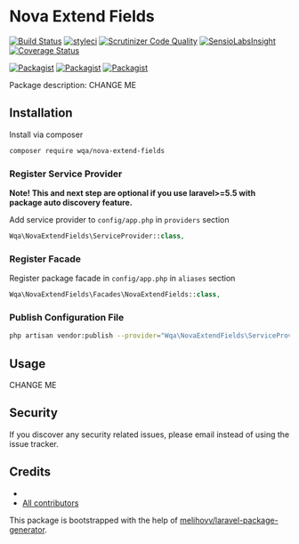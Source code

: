 # Nova Extend Fields

[![Build Status](https://travis-ci.org/wqa/nova-extend-fields.svg?branch=master)](https://travis-ci.org/wqa/nova-extend-fields)
[![styleci](https://styleci.io/repos/CHANGEME/shield)](https://styleci.io/repos/CHANGEME)
[![Scrutinizer Code Quality](https://scrutinizer-ci.com/g/wqa/nova-extend-fields/badges/quality-score.png?b=master)](https://scrutinizer-ci.com/g/wqa/nova-extend-fields/?branch=master)
[![SensioLabsInsight](https://insight.sensiolabs.com/projects/CHANGEME/mini.png)](https://insight.sensiolabs.com/projects/CHANGEME)
[![Coverage Status](https://coveralls.io/repos/github/wqa/nova-extend-fields/badge.svg?branch=master)](https://coveralls.io/github/wqa/nova-extend-fields?branch=master)

[![Packagist](https://img.shields.io/packagist/v/wqa/nova-extend-fields.svg)](https://packagist.org/packages/wqa/nova-extend-fields)
[![Packagist](https://poser.pugx.org/wqa/nova-extend-fields/d/total.svg)](https://packagist.org/packages/wqa/nova-extend-fields)
[![Packagist](https://img.shields.io/packagist/l/wqa/nova-extend-fields.svg)](https://packagist.org/packages/wqa/nova-extend-fields)

Package description: CHANGE ME

## Installation

Install via composer
```bash
composer require wqa/nova-extend-fields
```

### Register Service Provider

**Note! This and next step are optional if you use laravel>=5.5 with package
auto discovery feature.**

Add service provider to `config/app.php` in `providers` section
```php
Wqa\NovaExtendFields\ServiceProvider::class,
```

### Register Facade

Register package facade in `config/app.php` in `aliases` section
```php
Wqa\NovaExtendFields\Facades\NovaExtendFields::class,
```

### Publish Configuration File

```bash
php artisan vendor:publish --provider="Wqa\NovaExtendFields\ServiceProvider" --tag="config"
```

## Usage

CHANGE ME

## Security

If you discover any security related issues, please email 
instead of using the issue tracker.

## Credits

- [](https://github.com/wqa/nova-extend-fields)
- [All contributors](https://github.com/wqa/nova-extend-fields/graphs/contributors)

This package is bootstrapped with the help of
[melihovv/laravel-package-generator](https://github.com/melihovv/laravel-package-generator).
